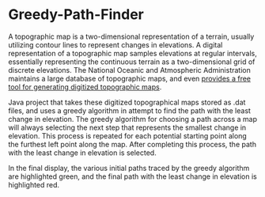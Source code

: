 # Greedy-Path-Finder
A topographic map is a two-dimensional representation of a terrain, usually utilizing contour lines to represent changes in elevations. A digital representation of a topographic map samples elevations at regular intervals, essentially representing the continuous terrain as a two-dimensional grid of discrete elevations. The National Oceanic and Atmospheric Administration maintains a large database of topographic maps, and even [provides a free tool for generating digitized topographic maps](https://maps.ngdc.noaa.gov/viewers/grid-extract/index.html).

Java project that takes these digitized topographical maps stored as .dat files, and uses a greedy algorithm in attempt to find the path with the least change in elevation. The greedy algorithm for choosing a path across a map will always selecting the next step that represents the smallest change in elevation. This process is repeated for each potential starting point along the furthest left point along the map. After completing this process, the path with the least change in elevation is selected.

In the final display, the various initial paths traced by the greedy algorithm are highlighted green, and the final path with the least change in elevation is highlighted red.
